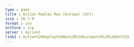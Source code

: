 ```yaml
---
type : game
title : Action Replay Max (Europe) (Unl)
size : 28.3 M
format : iso
archive : zip
server : myrient
link2 : Action%20Replay%20Max%20%28Europe%29%20%28Unl%29
---
```


